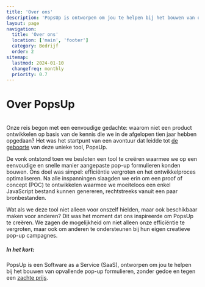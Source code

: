 ```yaml
---
title: 'Over ons'
description: 'PopsUp is ontworpen om jou te helpen bij het bouwen van opvallende pop-up formulieren.'
layout: page
navigation:
  title: 'Over ons'
  location: ['main', 'footer']
  category: Bedrijf
  order: 2
sitemap:
  lastmod: 2024-01-10
  changefreq: monthly
  priority: 0.7
---
```


# Over PopsUp

\
Onze reis begon met een eenvoudige gedachte: waarom niet een product ontwikkelen op basis van de kennis die we in de afgelopen tien jaar hebben opgedaan? Het was het startpunt van een avontuur dat leidde tot [de geboorte](blog/een-idee-is-geboren) van deze unieke tool, PopsUp.

De vonk ontstond toen we besloten een tool te creëren waarmee we op een eenvoudige en snelle manier aangepaste pop-up formulieren konden bouwen. Ons doel was simpel: efficiëntie vergroten en het ontwikkelproces optimaliseren. Na alle inspanningen slaagden we erin om een proof of concept (POC) te ontwikkelen waarmee we moeiteloos een enkel JavaScript bestand kunnen genereren, rechtstreeks vanuit een paar bronbestanden.

Wat als we deze tool niet alleen voor onszelf hielden, maar ook beschikbaar maken voor anderen? Dit was het moment dat ons inspireerde om PopsUp te creëren. We zagen de mogelijkheid om niet alleen onze efficiëntie te vergroten, maar ook om anderen te ondersteunen bij hun eigen creatieve pop-up campagnes.

##### In het kort:

PopsUp is een Software as a Service (SaaS), ontworpen om jou te helpen bij het bouwen van opvallende pop-up formulieren, zonder gedoe en tegen een [zachte prijs](/prijzen).
